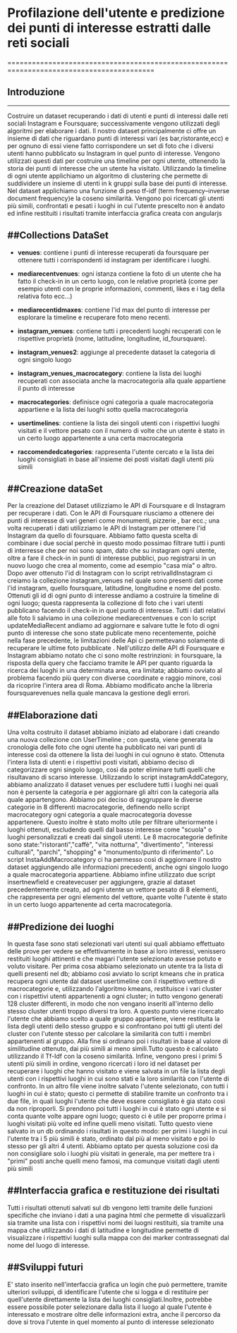 # Profilazione dell'utente e predizione dei punti di interesse estratti dalle reti sociali
==========================================================================================

## Introduzione
---------------
Costruire un dataset recuperando i dati di utenti e punti di interessi dalle reti sociali Instagram e Foursquare; successivamente vengono utilizzati degli algoritmi per elaborare i dati. Il nostro dataset principalmente ci offre un insieme di dati che riguardano punti di interessi vari (es bar,ristorante,ecc) e per ognuno di essi viene fatto corrispondere un set di foto che i diversi utenti hanno pubblicato su Instagram in quel punto di interesse. Vengono utilizzati questi dati per costruire una timeline per ogni utente, ottenendo la storia dei punti di interesse che un utente ha visitato. Utilizzando la timeline di ogni utente applichiamo un algoritmo di clustering che permette di suddividere un insieme di utenti in k gruppi sulla base dei punti di interesse.
Nel dataset applichiamo una  funzione di peso tf-idf (term frequency–inverse document frequency)e la coseno similarità. Vengono poi ricercati gli utenti più simili, confrontati e pesati i luoghi in cui l'utente prescelto non è andato ed infine restituiti i risultati tramite interfaccia grafica creata con angularjs

##Collections DataSet
-----------------------
* **venues**:  contiene i punti di interesse recuperati da foursquare per ottenere tutti i corrispondenti id instagram per identificare i luoghi.

* **mediarecentvenues**: ogni istanza contiene la foto di un utente che ha fatto il check-in in un certo luogo, con le relative proprietà (come per esempio utenti con le proprie informazioni, commenti,  likes e i tag della relativa foto ecc…)

* **mediarecentidmaxes**: contiene l'id max del punto di interesse per esplorare la timeline e recuperare foto meno recenti.

* **instagram_venues**: contiene tutti i precedenti luoghi recuperati con le rispettive proprietà (nome, latitudine, longitudine, id_foursquare).

* **instagram_venues2**: aggiunge al precedente dataset la categoria di ogni singolo luogo

* **instagram_venues_macrocategory**: contiene la lista dei luoghi recuperati con associata anche la macrocategoria alla quale appartiene il punto di interesse

* **macrocategories**: definisce ogni categoria a quale macrocategoria appartiene e la lista dei luoghi sotto quella macrocategoria

* **usertimelines**: contiene la lista dei singoli utenti con i rispettivi luoghi visitati e il vettore pesato con il numero di volte che un utente è stato in un certo luogo appartenente a una certa macrocategoria

* **raccomendedcategories**: rappresenta l'utente cercato e la lista dei luoghi consigliati in base all'insieme dei posti visitati dagli utenti più simili


##Creazione dataSet
-------------------
Per la creazione del Dataset utilizziamo le API di Foursquare e di Instagram per recuperare i dati. Con le API di Foursquare riusciamo a ottenere dei punti di interesse di vari generi come monumenti, pizzerie , bar ecc.; una volta recuperati i dati utilizziamo le API di Instagram per ottenere l'id Instagram da quello di foursquare. Abbiamo fatto questa scelta di combinare i due social perchè in questo modo possimao filtrare tutti i punti di interresse che per noi sono spam, dato che su instagram ogni utente, oltre a fare il check-in in punti di interesse pubblici, puo registrarsi in un nuovo luogo che crea al momento, come ad esempio "casa mia" o altro. Dopo aver ottenuto l'id di Instagram con lo script retrivalIdInstagram ci creiamo la collezione instagram_venues nel quale sono presenti dati come l'id instagram, quello foursquare, latitudine, longitudine e nome del posto. Ottenuti gli id di ogni punto di interesse andiamo a costruire la timeline di ogni luogo; questa rappresenta la collezione di foto che i vari utenti pubblicano facendo il check-in in quel punto di interesse. Tutti i dati relativi alle foto li salviamo in una collezione mediarecentvenues e con lo script updateMediaRecent andiamo ad aggiornare e salvare tutte le foto di ogni punto di interesse che sono state publicate meno recentemente, poichè nella fase precedente, le limitazioni delle Api ci permettevano solamente di recuperare le ultime foto pubblicate .
Nell'utilizzo delle API di Foursquare e Instagram abbiamo notato che ci sono molte restrinzioni: in foursquare, la risposta della query che facciamo tramite le API per quanto riguarda la ricerca dei luoghi in una determinata area, era limitata; abbiamo ovviato al problema facendo più query con diverse coordinate e raggio minore, così da ricoprire l'intera area di Roma. Abbiamo modificato anche la libreria foursquarevenues nella quale mancava la gestione degli errori.

##Elaborazione dati
-------------------
Una volta costruito il dataset abbiamo iniziato ad elaborare i dati creando una nuova collezione con UserTimeline ; con questa, viene generata la cronologia delle foto che ogni utente ha pubblicato nei vari punti di interesse così da ottenere la lista dei luoghi in cui ognuno è stato.
Ottenuta l'intera lista di utenti e i rispettivi posti visitati, abbiamo deciso di categorizzare ogni singolo luogo, così da poter eliminare tutti quelli che risultavano di scarso interesse. Utilizzando lo script instagramAddCategory, abbiamo analizzato il dataset venues per escludere tutti i luoghi nei quali non è persente la categoria e per aggiornare gli altri con la categoria alla quale appartengono.
Abbiamo poi deciso di raggruppare le diverse categorie in 8 differenti macrocategorie, definendo nello script macrocategory ogni categoria a quale macrocategoria dovesse appartenere. Questo inoltre è stato molto utile per filtrare ulteriormente i luoghi ottenuti, escludendo quelli dal basso interesse come "scuola" o luoghi personalizzati e creati dai singoli utenti. Le 8 macrocategorie definite sono state:"ristoranti","caffè", "vita notturna", "divertimento", "interessi culturali", "parchi", "shopping" e "monumento/punto di riferimento".
Lo script InstaAddMacrocategory ci ha permesso così di aggiornare il nostro dataset aggiungendo alle informazioni precedenti, anche ogni singolo luogo a quale macrocategoria appartiene.
Abbiamo infine utilizzato due script insertnewfield e createvecuser per aggiungere, grazie al dataset precedentemente creato, ad ogni utente un vettore pesato di 8 elementi, che rappresenta per ogni elemento del vettore, quante volte l'utente è stato in un certo luogo appartenente ad certa macrocategoria.

##Predizione dei luoghi
-------------------
In questa fase sono stati selezionati vari utenti sui quali abbiamo effettuato delle prove per vedere se effettivamente in base ai loro interessi, venissero restituiti luoghi attinenti e che magari l'utente selezionato avesse potuto e voluto visitare.
Per prima cosa abbiamo selezionato un utente tra la lista di quelli presenti nel db; abbiamo così avviato lo script kmeans che in pratica recupera ogni utente dal dataset usertimeline con il rispettivo vettore di macrocategorie e, utilizzando l'algoritmo kmeans, restituisce i vari cluster con i rispettivi utenti appartenenti a ogni cluster; in tutto vengono generati 128 cluster differenti, in modo che non vengano inseriti all'interno dello stesso cluster utenti troppo diversi tra loro. A questo punto viene ricercato l'utente che abbiamo scelto a quale gruppo appartiene, viene restituita la lista degli utenti dello stesso gruppo e si confrontano poi tutti gli utenti del cluster con l'utente stesso per calcolare la similarità con tutti i membri appartenenti al gruppo. Alla fine si ordinano poi i risultati in base al valore di similitudine ottenuto, dai più simili ai meno simili.Tutto questo è calcolato utilizzando il Tf-Idf con la coseno similarità.
Infine, vengono presi i primi 5 utenti più simili in ordine, vengono ricercati i loro id nel dataset per recuperare i luoghi che hanno visitato e viene salvata in un file la lista degli utenti con i rispettivi luoghi in cui sono stati e la loro similarità con l'utente di confronto.
In un altro file viene inoltre salvato l'utente selezionato, con tutti i luoghi in cui è stato; questo ci permette di stabilire tramite un confronto tra i due file, in quali luoghi l'utente che deve essere consigliato è gia stato così da non riproporli. Si prendono poi tutti i luoghi in cui è stato ogni utente e si conta  quante volte appare ogni luogo; questo ci è utile per proporre prima i luoghi visitati più volte ed infine quelli meno visitati. Tutto questo viene salvato in un db ordinando i risultati in questo modo: per primi i luoghi in cui l'utente tra i 5 più simili è stato, ordinato dal più al meno visitato e poi lo stesso per gli altri 4 utenti. Abbiamo optato per questa soluzione così da non consigliare solo i luoghi più visitati in generale, ma per mettere tra i "primi" posti anche quelli meno famosi, ma comunque visitati dagli utenti più simili

##Interfaccia grafica e restituzione dei risultati
-------------------
Tutti i risultati ottenuti salvati sul db vengono letti tramite delle funzioni specifiche che inviano i dati a una pagina html che permette di visualizzarli sia tramite una lista con i rispettivi nomi dei luogni restituiti, sia tramite una mappa che utilizzando i dati di latitudine e longitudine permette di visualizzare i rispettivi luoghi sulla mappa con dei marker contrassegnati dal nome del luogo di interesse.

##Sviluppi futuri
-------------------
E' stato inserito nell'interfaccia grafica un login che può permettere, tramite ulteriori sviluppi, di identificare l'utente che si logga e di restituire per quell'utente direttamente la lista dei luoghi consigliati.Inoltre, potrebbe essere possibile poter selezionare dalla lista il luogo al quale l'utente è interessato e mostrare oltre delle informazioni extra, anche il percorso da dove si trova l'utente in quel momento al punto di interesse selezionato

